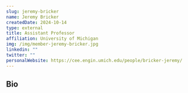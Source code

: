 ```yaml
---
slug: jeremy-bricker
name: Jeremy Bricker
createdDate: 2024-10-14
type: external
title: Assistant Professor
affiliation: University of Michigan
img: /img/member-jeremy-bricker.jpg
linkedin: ""
twitter: ""
personalWebsite: https://cee.engin.umich.edu/people/bricker-jeremy/
---
```


## Bio
